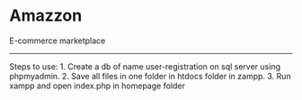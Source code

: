 # Amazzon
E-commerce marketplace
<hr>
Steps to use:
1. Create a db of name user-registration on sql server using phpmyadmin.
2. Save all files in one folder in htdocs folder in zampp.
3. Run xampp and open index.php in homepage folder
